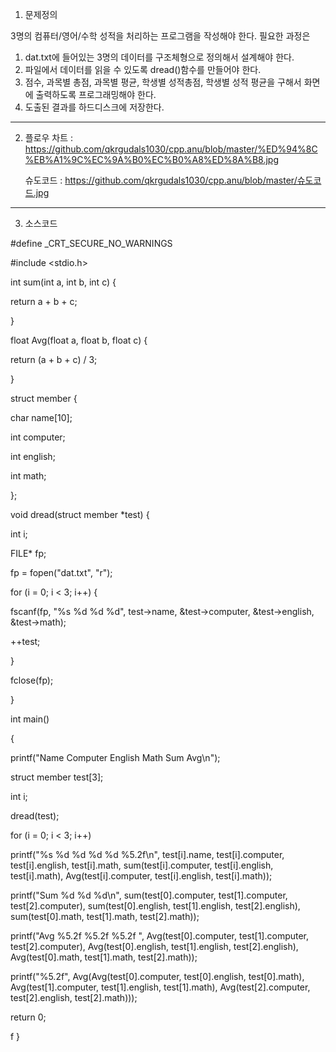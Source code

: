 1. 문제정의

3명의 컴퓨터/영어/수학 성적을 처리하는 프로그램을 작성해야 한다. 필요한 과정은 
  1) dat.txt에 들어있는 3명의 데이터를 구조체형으로 정의해서 설계해야 한다.
  2) 파일에서 데이터를 읽을 수 있도록 dread()함수를 만들어야 한다.
  3) 점수, 과목별 총점, 과목별 평균, 학생별 성적총점, 학생별 성적 평균을 구해서 화면에 출력하도록 프로그래밍해야 한다.
  4) 도출된 결과를 하드디스크에 저장한다.
--------------------------------------------------------------------------------------------------------

2. 플로우 차트 : https://github.com/qkrgudals1030/cpp.anu/blob/master/%ED%94%8C%EB%A1%9C%EC%9A%B0%EC%B0%A8%ED%8A%B8.jpg

   슈도코드 : https://github.com/qkrgudals1030/cpp.anu/blob/master/슈도코드.jpg

--------------------------------------------------------------------------------------------------------

3. 소스코드

#define _CRT_SECURE_NO_WARNINGS

#include <stdio.h>

int sum(int a, int b, int c) {

return a + b + c;

}

float Avg(float a, float b, float c) {

return (a + b + c) / 3;

}

struct member {

char name[10];

int computer;

int english;

int math;

};

void dread(struct member *test) {

int i;

FILE* fp;

fp = fopen("dat.txt", "r");

for (i = 0; i < 3; i++) {

fscanf(fp, "%s %d %d %d", test->name, &test->computer, &test->english, &test->math);

++test;

}

fclose(fp);

}

int main()

{

printf("Name Computer English Math Sum Avg\n");

struct member test[3];

int i;

dread(test);

for (i = 0; i < 3; i++)

  printf("%s %d %d %d %d %5.2f\n", test[i].name, test[i].computer, test[i].english, test[i].math, sum(test[i].computer, test[i].english,   test[i].math), Avg(test[i].computer, test[i].english, test[i].math));

printf("Sum %d %d %d\n", sum(test[0].computer, test[1].computer, test[2].computer), sum(test[0].english, test[1].english, test[2].english), sum(test[0].math, test[1].math, test[2].math));

printf("Avg %5.2f %5.2f %5.2f ", Avg(test[0].computer, test[1].computer, test[2].computer), Avg(test[0].english, test[1].english, test[2].english), Avg(test[0].math, test[1].math, test[2].math));

printf("%5.2f", Avg(Avg(test[0].computer, test[0].english, test[0].math), Avg(test[1].computer, test[1].english, test[1].math), Avg(test[2].computer, test[2].english, test[2].math)));

return 0;

f
}
